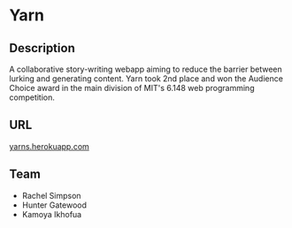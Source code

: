 Yarn
========

## Description
A collaborative story-writing webapp aiming to reduce the barrier between lurking and generating content. Yarn took 2nd place and won the Audience Choice award in the main division of MIT's 6.148 web programming competition.

## URL
[yarns.herokuapp.com](https://yarns.herokuapp.com)

## Team
- Rachel Simpson
- Hunter Gatewood
- Kamoya Ikhofua
